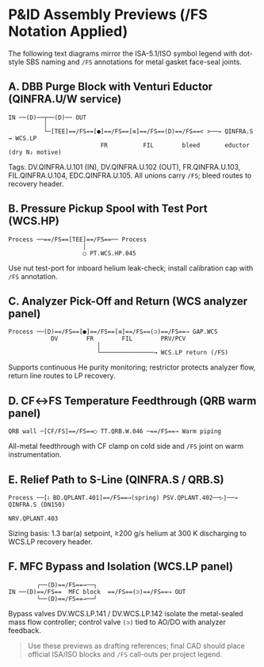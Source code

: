 
# P&ID Assembly Previews (/FS Notation Applied)

The following text diagrams mirror the ISA-5.1/ISO symbol legend with dot-style SBS naming and `/FS` annotations for metal gasket face-seal joints.

## A. DBB Purge Block with Venturi Eductor (QINFRA.U/W service)
```
IN ──(D)──┬──(D)── OUT
          │
          └─[TEE]==/FS==[●]==/FS==[≡]==/FS==(D)==/FS==< >──→ QINFRA.S → WCS.LP
                          FR          FIL        bleed       eductor (dry N₂ motive)
```
Tags: DV.QINFRA.U.101 (IN), DV.QINFRA.U.102 (OUT), FR.QINFRA.U.103, FIL.QINFRA.U.104, EDC.QINFRA.U.105. All unions carry `/FS`; bleed routes to recovery header.

## B. Pressure Pickup Spool with Test Port (WCS.HP)
```
Process ──==/FS==[TEE]==/FS==── Process
                     │
                     ○ PT.WCS.HP.045
```
Use nut test-port for inboard helium leak-check; install calibration cap with `/FS` annotation.

## C. Analyzer Pick-Off and Return (WCS analyzer panel)
```
Process ──(D)==/FS==[●]==/FS==[≡]==/FS==(⊃)==/FS==→ GAP.WCS
            DV        FR        FIL        PRV/PCV
                         │
                         └───────────────→ WCS.LP return (/FS)
```
Supports continuous He purity monitoring; restrictor protects analyzer flow, return line routes to LP recovery.

## D. CF↔FS Temperature Feedthrough (QRB warm panel)
```
QRB wall ─[CF/FS]==/FS==○ TT.QRB.W.046 ─==/FS==→ Warm piping
```
All-metal feedthrough with CF clamp on cold side and `/FS` joint on warm instrumentation.

## E. Relief Path to S-Line (QINFRA.S / QRB.S)
```
Process ──[≀ BD.QPLANT.401]==/FS==→(spring) PSV.QPLANT.402──▷|──→ QINFRA.S (DN150)
                                                             NRV.QPLANT.403
```
Sizing basis: 1.3 bar(a) setpoint, ≥200 g/s helium at 300 K discharging to WCS.LP recovery header.

## F. MFC Bypass and Isolation (WCS.LP panel)
```
        ┌──(D)==/FS==→──┐
IN ──(D)==/FS==  MFC block  ==/FS==(⊃)==/FS==→ OUT
        └──(D)==/FS==→──┘
```
Bypass valves DV.WCS.LP.141 / DV.WCS.LP.142 isolate the metal-sealed mass flow controller; control valve `(⊃)` tied to AO/DO with analyzer feedback.

> Use these previews as drafting references; final CAD should place official ISA/ISO blocks and `/FS` call-outs per project legend.
